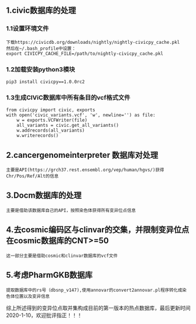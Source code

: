 ##   1.civic数据库的处理
###  1.1设置环境文件

    下载https://civicdb.org/downloads/nightly/nightly-civicpy_cache.pkl
    然后在~/.bash_profile中设置：
    export CIVICPY_CACHE_FILE=/path/to/nightly-civicpy_cache.pkl

###  1.2加载安装python3模块

    pip3 install civicpy==1.0.0rc2

###  1.3生成CIViC数据库中所有条目的vcf格式文件

    from civicpy import civic, exports
    with open('civic_variants.vcf', 'w', newline='') as file:
        w = exports.VCFWriter(file)
        all_variants = civic.get_all_variants()
        w.addrecords(all_variants)
        w.writerecords()

##   2.cancergenomeinterpreter 数据库对处理

    主要是API(https://grch37.rest.ensembl.org/vep/human/hgvs/)获得Chr/Pos/Ref/Alt的信息

##   3.Docm数据库的处理

    主要是借助该数据库自己的API，按照染色体获得所有变异位点信息

##   4.去cosmic编码区与clinvar的交集，并限制变异位点在cosmic数据库的CNT>=50

    这一部分主要是借助cosmic和clinvar数据库的vcf文件

##  5.考虑PharmGKB数据库

    提取数据库中的rs号（dbsnp_v147),使用annovar的convert2annovar.pl程序转化成染色体位置以及变异信息

综上所述得到的变异位点取并集构成目前的第一版本的热点数据库，最后更新时间2020-1-10，欢迎批评指正！！！